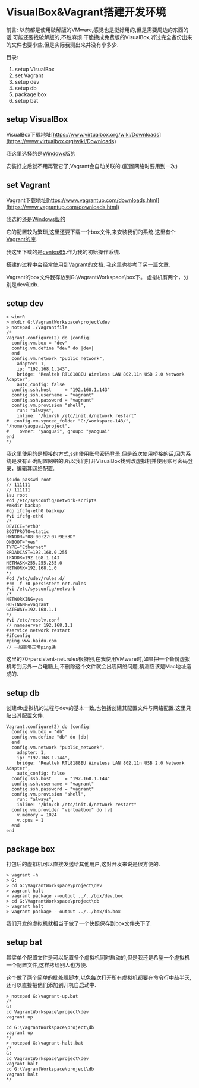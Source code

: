 # VisualBox&Vagrant搭建开发环境

前言: 以前都是使用破解版的VMware,感觉也是挺好用的,但是需要周边的东西的话,可能还要找破解版的,不胜麻烦.干脆换成免费版的VisualBox,听过完全备份出来的文件也要小些,但是实际我测出来并没有小多少.

目录:

1. setup VisualBox
2. set Vagrant
3. setup dev
4. setup db
5. package box
6. setup bat





## setup VisualBox

VisualBox下载地址[https://www.virtualbox.org/wiki/Downloads](https://www.virtualbox.org/wiki/Downloads)

我这里选择的是[Windows版的](http://download.virtualbox.org/virtualbox/5.0.4/VirtualBox-5.0.4-102546-Win.exe)

安装好之后就不用再管它了,Vagrant会自动关联的.(配置网络时要用到一次)

## set Vagrant

Vagrant下载地址[https://www.vagrantup.com/downloads.html](https://www.vagrantup.com/downloads.html)

我选的还是[Windows版的](https://dl.bintray.com/mitchellh/vagrant/vagrant_1.7.4.msi)

它的配置较为繁琐,这里还要下载一个box文件,来安装我们的系统.这里有个[Vagrant的库](http://www.vagrantbox.es/).

我这里下载的是[centos65](http://www.lyricalsoftware.com/downloads/centos65.box
).作为我的初始操作系统.

搭建的过程中会经常使用到[Vagrant的文档](https://docs.vagrantup.com/v2/).
我这里也参考了[另一篇文章](http://segmentfault.com/a/1190000000264347).

Vagrant的box文件我存放到G:\VagrantWorkspace\box下。
虚拟机有两个，分别是dev和db.


## setup dev

	> win+R
	> mkdir G:\VagrantWorkspace\project\dev
	> notepad ./Vagrantfile
	/*
	Vagrant.configure(2) do |config|
	  config.vm.box = "dev"
	  config.vm.define "dev" do |dev|
	  end
	  config.vm.network "public_network", 
	    adapter: 1, 
	    ip: "192.168.1.143", 
	    bridge: "Realtek RTL8188EU Wireless LAN 802.11n USB 2.0 Network Adapter", 
	    auto_config: false
	  config.ssh.host     = "192.168.1.143"
	  config.ssh.username = "vagrant"
	  config.ssh.password = "vagrant"
	  config.vm.provision "shell",
	  	run: "always",
	   	inline: "/bin/sh /etc/init.d/network restart"
	#  config.vm.synced_folder "G:/workspace-143/", "/home/yaoguai/project",
	#    owner: "yaoguai", group: "yaoguai"
	end
	*/

我这里使用的是桥接的方式,ssh使用账号密码登录,但是首次使用桥接的话,因为系统是没有正确配置网络的,所以我们打开VisualBox找到改虚拟机并使用账号密码登录，编辑其网络配置.

	$sudo passwd root
	// 111111
	// 111111
	$su root
	#cd /etc/sysconfig/network-scripts
	#mkdir backup
	#cp ifcfg-eth0 backup/
	#vi ifcfg-eth0
	/*
	DEVICE="eth0"
	BOOTPROTO=static
	HWADDR="08:00:27:07:9E:3D"
	ONBOOT="yes"
	TYPE="Ethernet"
	BROADCAST=192.168.0.255
	IPADDR=192.168.1.143
	NETMASK=255.255.255.0
	NETWORK=192.168.1.0
	*/
	#cd /etc/udev/rules.d/
	#rm -f 70-persistent-net.rules
	#vi /etc/sysconfig/network
	/*
	NETWORKING=yes
	HOSTNAME=vagrant
	GATEWAY=192.168.1.1
	*/
	#vi /etc/resolv.conf
	// nameserver 192.168.1.1
	#service network restart
	#ifconfig
	#ping www.baidu.com
	// 一般能够正常ping通

这里的70-persistent-net.rules很特别,在我使用VMware时,如果把一个备份虚拟机考到另外一台电脑上,不删除这个文件就会出现网络问题,猜测应该是Mac地址造成的.



## setup db

创建db虚拟机的过程与dev的基本一致,也包括创建其配置文件与网络配置.这里只贴出其配置文件.

	Vagrant.configure(2) do |config|
	  config.vm.box = "db"
	  config.vm.define "db" do |db|
	  end
	  config.vm.network "public_network", 
	    adapter: 1, 
	    ip: "192.168.1.144", 
	    bridge: "Realtek RTL8188EU Wireless LAN 802.11n USB 2.0 Network Adapter", 
	    auto_config: false
	  config.ssh.host     = "192.168.1.144"
	  config.ssh.username = "vagrant"
	  config.ssh.password = "vagrant"
	  config.vm.provision "shell",
	  	run: "always",
	   	inline: "/bin/sh /etc/init.d/network restart"
	  config.vm.provider "virtualbox" do |v|
	    v.memory = 1024
	    v.cpus = 1
	  end
	end

## package box

打包后的虚拟机可以直接发送给其他用户,这对开发来说是很方便的.

	> vagrant -h
	> G:
	> cd G:\VagrantWorkspace\project\dev
	> vagrant halt
	> vagrant package --output ../../box/dev.box
	> cd G:\VagrantWorkspace\project\db
	> vagrant halt
	> vagrant package --output ../../box/db.box
	
我们开发的虚拟机就相当于做了一个快照保存到box文件夹下了.

## setup bat

其实单个配置文件是可以配置多个虚拟机同时启动的,但是我还是希望一个虚拟机一个配置文件,这样拷给别人也方便.

这个做了两个简单的批处理脚本,以免每次打开所有虚拟机都要在命令行中敲半天,还可以直接把他们添加到开机自启动中.


	> notepad G:\vagrant-up.bat
	/*
	G:
	cd VagrantWorkspace\project\dev
	vagrant up
	
	cd G:\VagrantWorkspace\project\db
	vagrant up
	*/
	> notepad G:\vagrant-halt.bat
	/*
	G:
	cd VagrantWorkspace\project\dev
	vagrant halt
	cd G:\VagrantWorkspace\project\db
	vagrant halt
	*/
